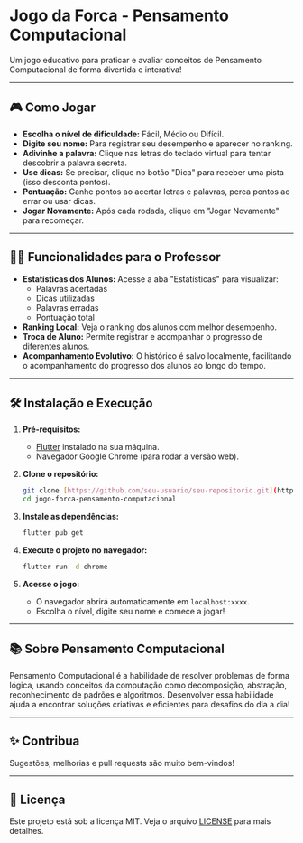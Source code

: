 # Jogo da Forca - Pensamento Computacional

Um jogo educativo para praticar e avaliar conceitos de Pensamento Computacional de forma divertida e interativa!

---

## 🎮 Como Jogar

- **Escolha o nível de dificuldade:** Fácil, Médio ou Difícil.
- **Digite seu nome:** Para registrar seu desempenho e aparecer no ranking.
- **Adivinhe a palavra:** Clique nas letras do teclado virtual para tentar descobrir a palavra secreta.
- **Use dicas:** Se precisar, clique no botão "Dica" para receber uma pista (isso desconta pontos).
- **Pontuação:** Ganhe pontos ao acertar letras e palavras, perca pontos ao errar ou usar dicas.
- **Jogar Novamente:** Após cada rodada, clique em "Jogar Novamente" para recomeçar.

---

## 👨‍🏫 Funcionalidades para o Professor

- **Estatísticas dos Alunos:** Acesse a aba "Estatísticas" para visualizar:
  - Palavras acertadas
  - Dicas utilizadas
  - Palavras erradas
  - Pontuação total
- **Ranking Local:** Veja o ranking dos alunos com melhor desempenho.
- **Troca de Aluno:** Permite registrar e acompanhar o progresso de diferentes alunos.
- **Acompanhamento Evolutivo:** O histórico é salvo localmente, facilitando o acompanhamento do progresso dos alunos ao longo do tempo.

---

## 🛠️ Instalação e Execução

1. **Pré-requisitos:**
   - [Flutter](https://docs.flutter.dev/get-started/install) instalado na sua máquina.
   - Navegador Google Chrome (para rodar a versão web).

2. **Clone o repositório:**
   ```bash
   git clone [https://github.com/seu-usuario/seu-repositorio.git](https://github.com/jacquelinenavarro/jogo-forca-pensamento-computacional.git)
   cd jogo-forca-pensamento-computacional
   ```

3. **Instale as dependências:**
   ```bash
   flutter pub get
   ```

4. **Execute o projeto no navegador:**
   ```bash
   flutter run -d chrome
   ```

5. **Acesse o jogo:**
   - O navegador abrirá automaticamente em `localhost:xxxx`.
   - Escolha o nível, digite seu nome e comece a jogar!

---

## 📚 Sobre Pensamento Computacional

Pensamento Computacional é a habilidade de resolver problemas de forma lógica, usando conceitos da computação como decomposição, abstração, reconhecimento de padrões e algoritmos. Desenvolver essa habilidade ajuda a encontrar soluções criativas e eficientes para desafios do dia a dia!

---

## ✨ Contribua

Sugestões, melhorias e pull requests são muito bem-vindos!

---

## 📄 Licença

Este projeto está sob a licença MIT. Veja o arquivo [LICENSE](LICENSE) para mais detalhes. 

